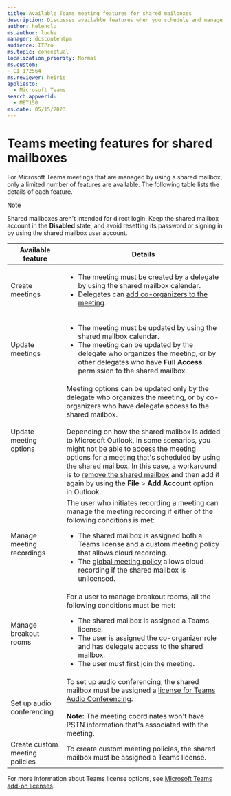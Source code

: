 ```yaml
---
title: Available Teams meeting features for shared mailboxes
description: Discusses available features when you schedule and manage Microsoft Teams meetings by using shared mailboxes, and lists detailed information about each feature.
author: helenclu
ms.author: luche
manager: dcscontentpm
audience: ITPro
ms.topic: conceptual
localization_priority: Normal
ms.custom: 
- CI 172564
ms.reviewer: heiris
appliesto: 
  - Microsoft Teams
search.appverid: 
  - MET150
ms.date: 05/15/2023
---
```

# Teams meeting features for shared mailboxes

For Microsoft Teams meetings that are managed by using a shared mailbox, only a limited number of features are available. The following table lists the details of each feature.

> [!NOTE]
> Shared mailboxes aren't intended for direct login. Keep the shared mailbox account in the **Disabled** state, and avoid resetting its password or signing in by using the shared mailbox user account.

|Available feature|Details|
|----------|-----------|
|Create meetings|<ul><li>The meeting must be created by a delegate by using the shared mailbox calendar.</li><li>Delegates can [add co-organizers to the meeting](https://support.microsoft.com/office/add-co-organizers-to-a-meeting-in-teams-0de2c31c-8207-47ff-ae2a-fc1792d466e2).</li></ul>|
|Update meetings|<ul><li>The meeting must be updated by using the shared mailbox calendar.</li><li>The meeting can be updated by the delegate who organizes the meeting, or by other delegates who have **Full Access** permission to the shared mailbox.</li></ul>|
|Update meeting options|Meeting options can be updated only by the delegate who organizes the meeting, or by co-organizers who have delegate access to the shared mailbox.<br/><br/>Depending on how the shared mailbox is added to Microsoft Outlook, in some scenarios, you might not be able to access the meeting options for a meeting that's scheduled by using the shared mailbox. In this case, a workaround is to [remove the shared mailbox](/outlook/troubleshoot/performance/slow-performance-if-having-many-shared-folder-or-mailboxes-open#remove-a-shared-mailbox) and then add it again by using the **File** > **Add Account** option in Outlook.|
|Manage meeting recordings|The user who initiates recording a meeting can manage the meeting recording if either of the following conditions is met:<ul><li>The shared mailbox is assigned both a Teams license and a custom meeting policy that allows cloud recording.</li><li>The [global meeting policy](/microsoftteams/meetings-policies-recording-and-transcription#meeting-recording) allows cloud recording if the shared mailbox is unlicensed.</li></ul>|
|Manage breakout rooms|For a user to manage breakout rooms, all the following conditions must be met:<ul><li>The shared mailbox is assigned a Teams license.</li><li>The user is assigned the co-organizer role and has delegate access to the shared mailbox.</li><li>The user must first join the meeting.</li></ul>|
|Set up audio conferencing|To set up audio conferencing, the shared mailbox must be assigned a [license for Teams Audio Conferencing](/microsoftteams/deploy-audio-conferencing-teams-landing-page#audio-conferencing-prerequisites).<br/><br/>**Note:** The meeting coordinates won't have PSTN information that's associated with the meeting.|
|Create custom meeting policies|To create custom meeting policies, the shared mailbox must be assigned a Teams license.|

For more information about Teams license options, see [Microsoft Teams add-on licenses](/microsoftteams/teams-add-on-licensing/microsoft-teams-add-on-licensing).

